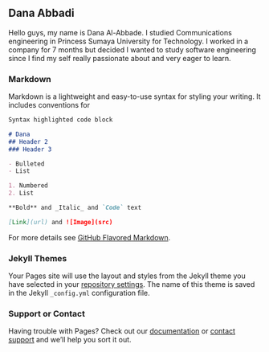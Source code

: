 ## Dana Abbadi

Hello guys, my name is Dana Al-Abbade. I studied Communications engineering in Princess Sumaya University for Technology. I worked in a company for 7 months but decided I wanted to study software engineering since I find my self really passionate about and very eager to learn.  
### Markdown

Markdown is a lightweight and easy-to-use syntax for styling your writing. It includes conventions for

```markdown
Syntax highlighted code block

# Dana
## Header 2
### Header 3

- Bulleted
- List

1. Numbered
2. List

**Bold** and _Italic_ and `Code` text

[Link](url) and ![Image](src)
```

For more details see [GitHub Flavored Markdown](https://guides.github.com/features/mastering-markdown/).

### Jekyll Themes

Your Pages site will use the layout and styles from the Jekyll theme you have selected in your [repository settings](https://github.com/DanaAbbadi/learning_journal/settings). The name of this theme is saved in the Jekyll `_config.yml` configuration file.

### Support or Contact

Having trouble with Pages? Check out our [documentation](https://help.github.com/categories/github-pages-basics/) or [contact support](https://github.com/contact) and we’ll help you sort it out.
